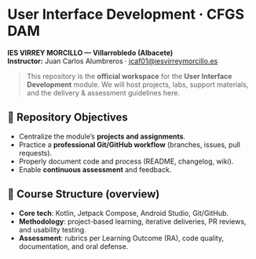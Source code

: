 # User Interface Development · CFGS DAM  
**IES VIRREY MORCILLO — Villarrobledo (Albacete)**  
**Instructor:** Juan Carlos Alumbreros · jcaf01@iesvirreymorcillo.es

> This repository is the **official workspace** for the **User Interface Development** module. We will host projects, labs, support materials, and the delivery & assessment guidelines here.

## 🎯 Repository Objectives
- Centralize the module’s **projects and assignments**.  
- Practice a **professional Git/GitHub workflow** (branches, issues, pull requests).  
- Properly document code and process (README, changelog, wiki).  
- Enable **continuous assessment** and feedback.

## 🧭 Course Structure (overview)
- **Core tech**: Kotlin, Jetpack Compose, Android Studio, Git/GitHub.  
- **Methodology**: project-based learning, iterative deliveries, PR reviews, and usability testing.  
- **Assessment**: rubrics per Learning Outcome (RA), code quality, documentation, and oral defense.
